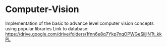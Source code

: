 # Computer-Vision
Implementation of the basic to advance level computer vision concepts using popular libraries
Link to database: https://drive.google.com/drive/folders/1fnn6e8q7Ykp7nqOPWGeSiijlNTt_kkPL
